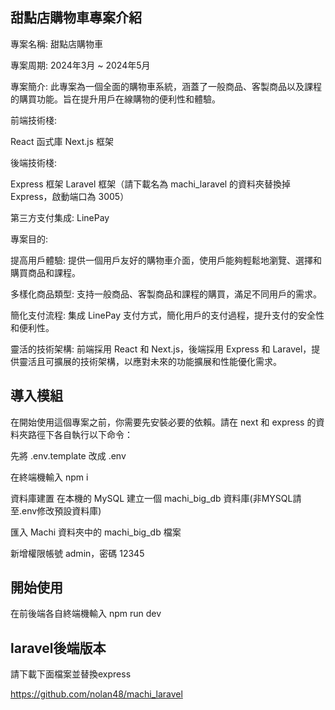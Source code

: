 ## 甜點店購物車專案介紹
專案名稱: 甜點店購物車

專案周期: 2024年3月 ~ 2024年5月

專案簡介:
此專案為一個全面的購物車系統，涵蓋了一般商品、客製商品以及課程的購買功能。旨在提升用戶在線購物的便利性和體驗。

前端技術棧:

React 函式庫
Next.js 框架

後端技術棧:

Express 框架
Laravel 框架（請下載名為 machi_laravel 的資料夾替換掉 Express，啟動端口為 3005）

第三方支付集成:
LinePay

專案目的:

提高用戶體驗: 提供一個用戶友好的購物車介面，使用戶能夠輕鬆地瀏覽、選擇和購買商品和課程。

多樣化商品類型: 支持一般商品、客製商品和課程的購買，滿足不同用戶的需求。

簡化支付流程: 集成 LinePay 支付方式，簡化用戶的支付過程，提升支付的安全性和便利性。

靈活的技術架構: 前端採用 React 和 Next.js，後端採用 Express 和 Laravel，提供靈活且可擴展的技術架構，以應對未來的功能擴展和性能優化需求。

## 導入模組
在開始使用這個專案之前，你需要先安裝必要的依賴。請在 next 和 express 的資料夾路徑下各自執行以下命令：

先將 .env.template 改成 .env

在終端機輸入 npm i

資料庫建置
在本機的 MySQL 建立一個 machi_big_db 資料庫(非MYSQL請至.env修改預設資料庫)

匯入 Machi 資料夾中的 machi_big_db 檔案

新增權限帳號 admin，密碼 12345

## 開始使用
在前後端各自終端機輸入 npm run dev


## laravel後端版本

請下載下面檔案並替換express

https://github.com/nolan48/machi_laravel
